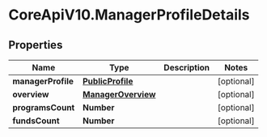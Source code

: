 # CoreApiV10.ManagerProfileDetails

## Properties
Name | Type | Description | Notes
------------ | ------------- | ------------- | -------------
**managerProfile** | [**PublicProfile**](PublicProfile.md) |  | [optional] 
**overview** | [**ManagerOverview**](ManagerOverview.md) |  | [optional] 
**programsCount** | **Number** |  | [optional] 
**fundsCount** | **Number** |  | [optional] 


